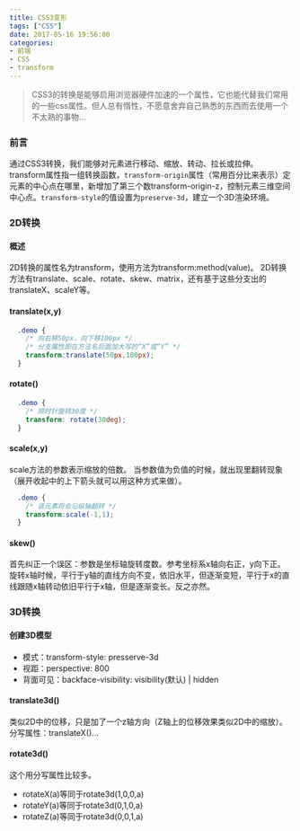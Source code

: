```yaml
---
title: CSS3变形
tags: ["CSS"]
date: 2017-05-16 19:56:00
categories:
- 前端
- CSS
- transform
---
```

> CSS3的转换是能够启用浏览器硬件加速的一个属性，它也能代替我们常用的一些css属性。但人总有惰性，不愿意舍弃自己熟悉的东西而去使用一个不太熟的事物...

<!-- more -->
### 前言
通过CSS3转换，我们能够对元素进行移动、缩放、转动、拉长或拉伸。
transform属性指一组转换函数，`transform-origin`属性（常用百分比来表示）定元素的中心点在哪里，新增加了第三个数transform-origin-z，控制元素三维空间中心点。`transform-style`的值设置为`preserve-3d`，建立一个3D渲染环境。
### 2D转换
#### 概述
2D转换的属性名为transform，使用方法为transform:method(value)。
2D转换方法有translate、scale、rotate、skew、matrix，还有基于这些分支出的translateX、scaleY等。
#### translate(x,y)
```CSS
  .demo {
    /* 向右移50px，向下移100px */
    /* 分支属性即在方法名后面加大写的“X”或“Y” */
    transform:translate(50px,100px);
  }
```
#### rotate()
```CSS
  .demo {
    /* 顺时针旋转30度 */
    transform: rotate(30deg);
  }
```
#### scale(x,y)
scale方法的参数表示缩放的倍数。
当参数值为负值的时候，就出现里翻转现象（展开收起中的上下箭头就可以用这种方式来做）。
```CSS
  .demo {
    /* 该元素将会沿纵轴翻转 */
    transform:scale(-1,1);
  }
```
#### skew()
首先纠正一个误区：参数是坐标轴旋转度数。参考坐标系x轴向右正，y向下正。旋转x轴时候，平行于y轴的直线方向不变，依旧水平，但逐渐变短，平行于x的直线跟随x轴转动依旧平行于x轴，但是逐渐变长。反之亦然。
### 3D转换
#### 创建3D模型
- 模式：transform-style: presserve-3d
- 视距：perspective: 800
- 背面可见：backface-visibility: visibility(默认) | hidden

#### translate3d()
类似2D中的位移，只是加了一个z轴方向（Z轴上的位移效果类似2D中的缩放）。
分写属性：translateX()...
#### rotate3d()
这个用分写属性比较多。
- rotateX(a)等同于rotate3d(1,0,0,a)
- rotateY(a)等同于rotate3d(0,1,0,a)
- rotateZ(a)等同于rotate3d(0,0,1,a)
